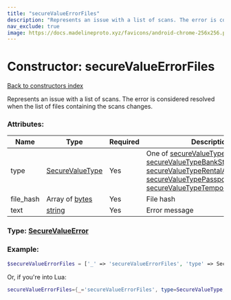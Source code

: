 ```yaml
---
title: "secureValueErrorFiles"
description: "Represents an issue with a list of scans. The error is considered resolved when the list of files containing the scans changes."
nav_exclude: true
image: https://docs.madelineproto.xyz/favicons/android-chrome-256x256.png
---
```

# Constructor: secureValueErrorFiles  
[Back to constructors index](index.md)



Represents an issue with a list of scans. The error is considered resolved when the list of files containing the scans changes.

### Attributes:

| Name     |    Type       | Required | Description |
|----------|---------------|----------|-------------|
|type|[SecureValueType](../types/SecureValueType.md) | Yes|One of [secureValueTypeUtilityBill](../constructors/secureValueTypeUtilityBill.md), [secureValueTypeBankStatement](../constructors/secureValueTypeBankStatement.md), [secureValueTypeRentalAgreement](../constructors/secureValueTypeRentalAgreement.md), [secureValueTypePassportRegistration](../constructors/secureValueTypePassportRegistration.md), [secureValueTypeTemporaryRegistration](../constructors/secureValueTypeTemporaryRegistration.md)|
|file\_hash|Array of [bytes](../types/bytes.md) | Yes|File hash|
|text|[string](../types/string.md) | Yes|Error message|



### Type: [SecureValueError](../types/SecureValueError.md)


### Example:

```php
$secureValueErrorFiles = ['_' => 'secureValueErrorFiles', 'type' => SecureValueType, 'file_hash' => ['bytes', 'bytes'], 'text' => 'string'];
```  


Or, if you're into Lua:

```lua
secureValueErrorFiles={_='secureValueErrorFiles', type=SecureValueType, file_hash={'bytes'}, text='string'}

```


